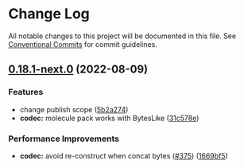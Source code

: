 # Change Log

All notable changes to this project will be documented in this file.
See [Conventional Commits](https://conventionalcommits.org) for commit guidelines.

## [0.18.1-next.0](https://github.com/nervosnetwork/lumos/compare/v0.18.0...v0.18.1-next.0) (2022-08-09)


### Features

* change publish scope ([5b2a274](https://github.com/nervosnetwork/lumos/commit/5b2a2741d18009f0d54987ee5c884f806d0ed4d6))
* **codec:** molecule pack works with BytesLike ([31c578e](https://github.com/nervosnetwork/lumos/commit/31c578e65f6379437ac123bf1ffbfadb646d8897))


### Performance Improvements

* **codec:** avoid re-construct when concat bytes ([#375](https://github.com/nervosnetwork/lumos/issues/375)) ([1669bf5](https://github.com/nervosnetwork/lumos/commit/1669bf527c2cdaf00686a238149ed54376918afa))
